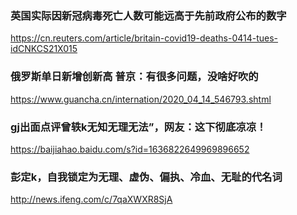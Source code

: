 ### 英国实际因新冠病毒死亡人数可能远高于先前政府公布的数字
https://cn.reuters.com/article/britain-covid19-deaths-0414-tues-idCNKCS21X015

### 俄罗斯单日新增创新高 普京：有很多问题，没啥好吹的
https://www.guancha.cn/internation/2020_04_14_546793.shtml

### gj出面点评曾轶k无知无理无法”，网友：这下彻底凉凉！
https://baijiahao.baidu.com/s?id=1636822649969896652

### 彭定k，自我锁定为无理、虚伪、偏执、冷血、无耻的代名词
http://news.ifeng.com/c/7qaXWXR8SjA
